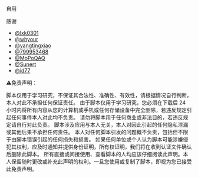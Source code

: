 自用

感谢
* [@lxk0301](https://github.com/yangtingxiao) 
* [@whyour](https://github.com/whyour/hundun)
* [@yangtingxiao](https://github.com/yangtingxiao) 
* [@799953468](https://github.com/799953468/Quantumult-X)
* [@MoPoQAQ](https://github.com/MoPoQAQ/Script)
* [@Sunert](https://github.com/Sunert/Scripts)
* [@id77](https://github.com/id77/QuantumultX)

⚠️免责声明：

脚本仅用于学习研究，不保证其合法性、准确性、有效性，请根据情况自行判断，本人对此不承担任何保证责任。
由于脚本仅用于学习研究，您必须在下载后 24 小时内将所有内容从您的计算机或手机或任何存储设备中完全删除，若违反规定引起任何事件本人对此均不负责。
请勿将脚本用于任何商业或非法目的，若违反规定请自行对此负责。
脚本涉及应用与本人无关，本人对因此引起的任何隐私泄漏或其他后果不承担任何责任。
本人对任何脚本引发的问题概不负责，包括但不限于由脚本错误引起的任何损失和损害。
如果任何单位或个人认为脚本可能涉嫌侵犯其权利，应及时通知并提供身份证明，所有权证明，我们将在收到认证文件确认后删除此脚本。
所有直接或间接使用、查看脚本的人均应该仔细阅读此声明。本人保留随时更改或补充此声明的权利。一旦您使用或复制了脚本，即视为您已接受此免责声明。
